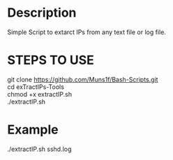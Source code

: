 # Description
Simple Script to extarct IPs from any text file or log file.<br />

# STEPS TO USE
git clone https://github.com/Muns1f/Bash-Scripts.git<br />
cd exTractIPs-Tools<br />
chmod +x extractIP.sh<br />
./extractIP.sh <filename><br />

# Example
./extractIP.sh sshd.log<br />

